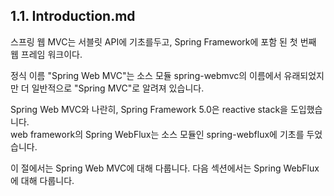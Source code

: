 ## 1.1. Introduction.md

스프링 웹 MVC는 서블릿 API에 기초를두고, Spring Framework에 포함 된 첫 번째 웹 프레임 워크이다.  

정식 이름 "Spring Web MVC"는 소스 모듈 spring-webmvc의 이름에서 유래되었지만 더 일반적으로 "Spring MVC"로 알려져 있습니다.  


Spring Web MVC와 나란히, Spring Framework 5.0은 reactive stack을 도입했습니다.  
web framework의 Spring WebFlux는 소스 모듈인 spring-webflux에 기초를 두었습니다.  

이 절에서는 Spring Web MVC에 대해 다룹니다. 다음 섹션에서는 Spring WebFlux에 대해 다룹니다.  
